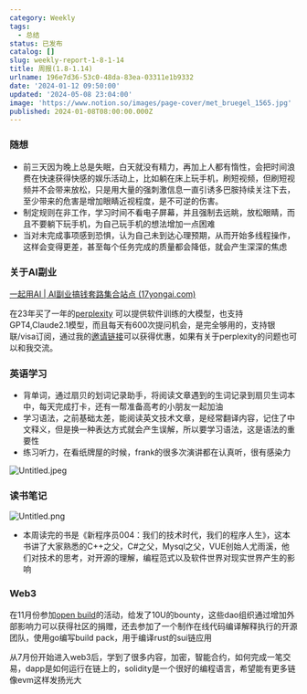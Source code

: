 ```yaml
---
category: Weekly
tags:
  - 总结
status: 已发布
catalog: []
slug: weekly-report-1-8-1-14
title: 周报(1.8-1.14)
urlname: 196e7d36-53c0-48da-83ea-03311e1b9332
date: '2024-01-12 09:50:00'
updated: '2024-05-08 23:04:00'
image: 'https://www.notion.so/images/page-cover/met_bruegel_1565.jpg'
published: 2024-01-08T08:00:00.000Z
---
```


### 随想

- 前三天因为晚上总是失眠，白天就没有精力，再加上人都有惰性，会把时间浪费在快速获得快感的娱乐活动上，比如躺在床上玩手机，刷短视频，但刷短视频并不会带来放松，只是用大量的强刺激信息一直引诱多巴胺持续关注下去，至少带来的危害是增加眼睛近视程度，是不可逆的伤害。
- 制定规则在非工作，学习时间不看电子屏幕，并且强制去远眺，放松眼睛，而且不要躺下玩手机，为自己玩手机的想法增加一点困难
- 当对未完成事项感到恐惧，认为自己未到达心理预期，从而开始多线程操作，这样会变得更差，甚至每个任务完成的质量都会降低，就会产生深深的焦虑

### 关于AI副业


[一起用AI | AI副业搞钱套路集合站点 (17yongai.com)](https://17yongai.com/)


在23年买了一年的[perplexity](https://www.perplexity.ai/) 可以提供软件训练的大模型，也支持GPT4,Claude2.1模型，而且每天有600次提问机会，是完全够用的，支持银联/visa订阅，通过我的[邀请链接](https://perplexity.ai/pro?referral_code=SGJ7X87B)可以获得优惠，如果有关于perplexity的问题也可以和我交流。


### 英语学习

- 背单词，通过扇贝的划词记录助手，将阅读文章遇到的生词记录到扇贝生词本中，每天完成打卡，还有一帮准备高考的小朋友一起加油
- 学习语法，之前基础太差，能阅读英文技术文章，是经常翻译内容，记住了中文释义，但是换一种表达方式就会产生误解，所以要学习语法，这是语法的重要性
- 练习听力，在看纸牌屋的时候，frank的很多次演讲都在认真听，很有感染力

![Untitled.jpeg](https://prod-files-secure.s3.us-west-2.amazonaws.com/5d24fe63-e567-4804-86f9-9fdc62e13082/c33f3733-be40-431e-a494-10399ac86f32/Untitled.jpeg?X-Amz-Algorithm=AWS4-HMAC-SHA256&X-Amz-Content-Sha256=UNSIGNED-PAYLOAD&X-Amz-Credential=ASIAZI2LB466Y5OWAPKU%2F20250318%2Fus-west-2%2Fs3%2Faws4_request&X-Amz-Date=20250318T213314Z&X-Amz-Expires=3600&X-Amz-Security-Token=IQoJb3JpZ2luX2VjEA0aCXVzLXdlc3QtMiJHMEUCIDsuPoREk11AhZw7Gas%2F%2F6fO0h55dG%2B1pOKmNLST79uBAiEA4DPuZ0e5C%2Fu4GErUXLQTyY2N4G0Vdh9JxlB425o9gFcq%2FwMIZhAAGgw2Mzc0MjMxODM4MDUiDLlWuh6NJaHiJrBggircA5NzDKPMX6IlxnNHmWfYI%2BTnaWXDvfqtpzeWcWohn0r1QHd6Rs%2Fxj5JmhY86PVlmsIW1uPPuifmRAXvbXywUGry5Vp9edrdQmHVleF6qCVavlXnXID58UycwJ1Xo1EbjnV%2F3JmZaQbuSugIdWjlZ7EX79xTDl0uNqd0t5AQc3DZjUicUvYFwOWceJ1GtOZOXwvb7zhiL8Gj%2FZ1nKKBCMnjCI1Er3Rh%2Bo7eIZw2R6OTmItN5%2BYZHhdzzAr%2Fs4CSjgQf7YIHOhqwT8Cv1Q35n6rFTbcTgIGcWFl8cnz8A4MLWj0AsdkDfaULElG3jWWwwN1Oq6OkBd%2BBRCfgVvKvAxZoj9gwSgdLY6rPtqDpptSh60zMzakOV%2BQYKrgBcizeJ6cXSge%2BKC7zP0JJdUyB%2FHA8JLXZba1u%2BwmrB820eHvndD743G00YOi9kIAjLBSgjUxpKXJpQm2WSpBbcFTuhasn4U6H%2Bh2ZBYQxK3m%2Fyxkpe4l%2BFI2083tEN9LlJFeVc2VCZdJYPCvErhOhjkpSEqsYe9SZ8rgm7NKysTkQ%2FtncoGbDM5bYxhfK%2BmbQa%2BoXX11fKMzjYuIyihEnu6H3wPByqYyeYJnc1mVJQ%2FwdiYycP1S5bjE8wqd6xPRWDIMNWv574GOqUBvFFgtag2%2BBiS55QfLF3CDT3BuKwJHigGmwj5q2VnSIjNAgSr7xkDjxk2T5K7WjeJsoa2%2BeXI1ozWnMFrHKv6AKz1zdFyeIs5%2Fdu8QQp8hAJzRhcSFHA53G%2FGwdjRntMJHC3K7A98Ncv33p4Krh0%2Bq1fuVNrf8JZFm9VqWFwYHTw3y2Iv%2FJZDT%2FgeRgdj8ex5tQSKGfsGIKDc3yF8NosUaWU99ZRe&X-Amz-Signature=180e4a94e32e1154992677c8eb6e397de198ae1734e3d0aaeda610e44c30e74b&X-Amz-SignedHeaders=host&x-id=GetObject)


### 读书笔记


![Untitled.png](https://prod-files-secure.s3.us-west-2.amazonaws.com/5d24fe63-e567-4804-86f9-9fdc62e13082/96aa439a-1c95-4054-aa84-ef4e0c8eb5d1/Untitled.png?X-Amz-Algorithm=AWS4-HMAC-SHA256&X-Amz-Content-Sha256=UNSIGNED-PAYLOAD&X-Amz-Credential=ASIAZI2LB466Y5OWAPKU%2F20250318%2Fus-west-2%2Fs3%2Faws4_request&X-Amz-Date=20250318T213314Z&X-Amz-Expires=3600&X-Amz-Security-Token=IQoJb3JpZ2luX2VjEA0aCXVzLXdlc3QtMiJHMEUCIDsuPoREk11AhZw7Gas%2F%2F6fO0h55dG%2B1pOKmNLST79uBAiEA4DPuZ0e5C%2Fu4GErUXLQTyY2N4G0Vdh9JxlB425o9gFcq%2FwMIZhAAGgw2Mzc0MjMxODM4MDUiDLlWuh6NJaHiJrBggircA5NzDKPMX6IlxnNHmWfYI%2BTnaWXDvfqtpzeWcWohn0r1QHd6Rs%2Fxj5JmhY86PVlmsIW1uPPuifmRAXvbXywUGry5Vp9edrdQmHVleF6qCVavlXnXID58UycwJ1Xo1EbjnV%2F3JmZaQbuSugIdWjlZ7EX79xTDl0uNqd0t5AQc3DZjUicUvYFwOWceJ1GtOZOXwvb7zhiL8Gj%2FZ1nKKBCMnjCI1Er3Rh%2Bo7eIZw2R6OTmItN5%2BYZHhdzzAr%2Fs4CSjgQf7YIHOhqwT8Cv1Q35n6rFTbcTgIGcWFl8cnz8A4MLWj0AsdkDfaULElG3jWWwwN1Oq6OkBd%2BBRCfgVvKvAxZoj9gwSgdLY6rPtqDpptSh60zMzakOV%2BQYKrgBcizeJ6cXSge%2BKC7zP0JJdUyB%2FHA8JLXZba1u%2BwmrB820eHvndD743G00YOi9kIAjLBSgjUxpKXJpQm2WSpBbcFTuhasn4U6H%2Bh2ZBYQxK3m%2Fyxkpe4l%2BFI2083tEN9LlJFeVc2VCZdJYPCvErhOhjkpSEqsYe9SZ8rgm7NKysTkQ%2FtncoGbDM5bYxhfK%2BmbQa%2BoXX11fKMzjYuIyihEnu6H3wPByqYyeYJnc1mVJQ%2FwdiYycP1S5bjE8wqd6xPRWDIMNWv574GOqUBvFFgtag2%2BBiS55QfLF3CDT3BuKwJHigGmwj5q2VnSIjNAgSr7xkDjxk2T5K7WjeJsoa2%2BeXI1ozWnMFrHKv6AKz1zdFyeIs5%2Fdu8QQp8hAJzRhcSFHA53G%2FGwdjRntMJHC3K7A98Ncv33p4Krh0%2Bq1fuVNrf8JZFm9VqWFwYHTw3y2Iv%2FJZDT%2FgeRgdj8ex5tQSKGfsGIKDc3yF8NosUaWU99ZRe&X-Amz-Signature=3bf25ee81d42087d5e6566fb9f1e141b6a9ad418bff42f62ec09c4c0e12916fc&X-Amz-SignedHeaders=host&x-id=GetObject)

- 本周读完的书是《新程序员004：我们的技术时代，我们的程序人生》，这本书讲了大家熟悉的C++之父，C#之父，Mysql之父，VUE创始人尤雨溪，他们对技术的思考，对开源的理解，编程范式以及软件世界对现实世界产生的影响

### Web3


在11月份参加[open build](https://openbuild.xyz/learn/challenges)的活动，给发了10U的bounty，这些dao组织通过增加外部影响力可以获得社区的捐赠，还去参加了一个制作在线代码编译解释执行的开源团队，使用go编写build pack，用于编译rust的sui链应用


从7月份开始进入web3后，学到了很多内容，加密，智能合约，如何完成一笔交易，dapp是如何运行在链上的，solidity是一个很好的编程语言，希望能有更多链像evm这样发扬光大

